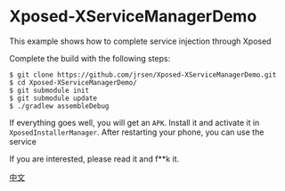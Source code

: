 # Xposed-XServiceManagerDemo

This example shows how to complete service injection through Xposed

Complete the build with the following steps:

```shell
$ git clone https://github.com/jrsen/Xposed-XServiceManagerDemo.git
$ cd Xposed-XServiceManagerDemo/
$ git submodule init
$ git submodule update
$ ./gradlew assembleDebug
```

If everything goes well, you will get an ```APK```. Install it and activate it in ```XposedInstallerManager```. After restarting your phone, you can use the service

If you are interested, please read it and f**k it.

[中文](README.md)
